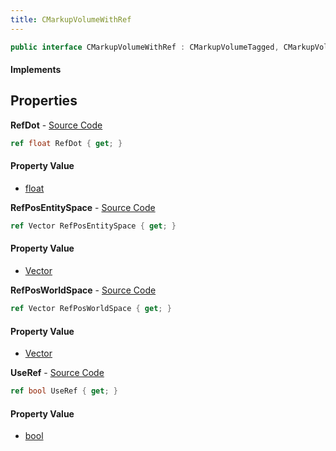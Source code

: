 ```yaml
---
title: CMarkupVolumeWithRef
---
```


```csharp
public interface CMarkupVolumeWithRef : CMarkupVolumeTagged, CMarkupVolume, CBaseModelEntity, CBaseEntity, CEntityInstance, ISchemaClass<CEntityInstance>, ISchemaClass<CBaseEntity>, ISchemaClass<CBaseModelEntity>, ISchemaClass<CMarkupVolume>, ISchemaClass<CMarkupVolumeTagged>, ISchemaClass<CMarkupVolumeWithRef>, ISchemaField, ISchemaClass, INativeHandle
```

#### Implements

## Properties

**RefDot** - [Source Code](https://github.com/swiftly-solution/swiftlys2/blob/master/managed/src/SwiftlyS2.Generated/Schemas/Interfaces/CMarkupVolumeWithRef.cs#L22)

```csharp
ref float RefDot { get; }
```

#### Property Value

- [float](https://learn.microsoft.com/dotnet/api/system.single)

**RefPosEntitySpace** - [Source Code](https://github.com/swiftly-solution/swiftlys2/blob/master/managed/src/SwiftlyS2.Generated/Schemas/Interfaces/CMarkupVolumeWithRef.cs#L18)

```csharp
ref Vector RefPosEntitySpace { get; }
```

#### Property Value

- [Vector](/docs/api/shared/natives/vector)

**RefPosWorldSpace** - [Source Code](https://github.com/swiftly-solution/swiftlys2/blob/master/managed/src/SwiftlyS2.Generated/Schemas/Interfaces/CMarkupVolumeWithRef.cs#L20)

```csharp
ref Vector RefPosWorldSpace { get; }
```

#### Property Value

- [Vector](/docs/api/shared/natives/vector)

**UseRef** - [Source Code](https://github.com/swiftly-solution/swiftlys2/blob/master/managed/src/SwiftlyS2.Generated/Schemas/Interfaces/CMarkupVolumeWithRef.cs#L16)

```csharp
ref bool UseRef { get; }
```

#### Property Value

- [bool](https://learn.microsoft.com/dotnet/api/system.boolean)

